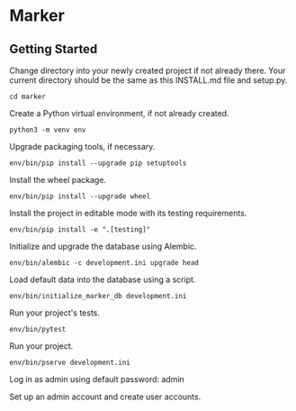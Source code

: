 Marker
======

Getting Started
---------------

Change directory into your newly created project if not already there. Your current directory should be the same as this INSTALL.md file and setup.py.

    cd marker

Create a Python virtual environment, if not already created.

    python3 -m venv env

Upgrade packaging tools, if necessary.

    env/bin/pip install --upgrade pip setuptools

Install the wheel package.

    env/bin/pip install --upgrade wheel

Install the project in editable mode with its testing requirements.

    env/bin/pip install -e ".[testing]"

Initialize and upgrade the database using Alembic.

    env/bin/alembic -c development.ini upgrade head

Load default data into the database using a script.

    env/bin/initialize_marker_db development.ini

Run your project's tests.

    env/bin/pytest

Run your project.

    env/bin/pserve development.ini

Log in as admin using default password: admin

Set up an admin account and create user accounts.
